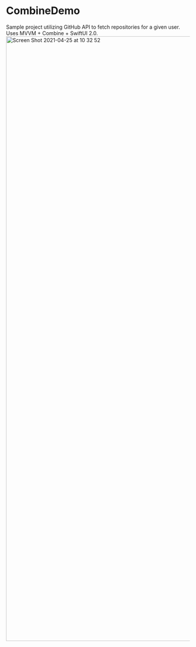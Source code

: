 # CombineDemo
Sample project utilizing GitHub API to fetch repositories for a given user. Uses MVVM + Combine + SwiftUI 2.0.
<img width="1654" alt="Screen Shot 2021-04-25 at 10 32 52" src="https://user-images.githubusercontent.com/6804537/115986682-b5a1b400-a5b1-11eb-9e55-7b98b9ab3208.png">


